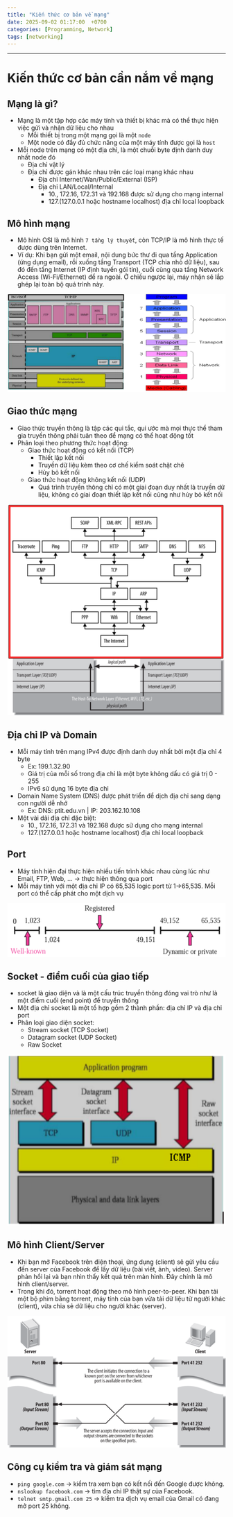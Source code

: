 ```yaml
---
title: "Kiến thức cơ bản về mạng"
date: 2025-09-02 01:17:00  +0700
categories: [Programming, Network]
tags: [networking]
---
```


---

# Kiến thức cơ bản cần nắm về mạng

## Mạng là gì?

- Mạng là một tập hợp các máy tính và thiết bị khác mà có thể thực hiện việc gửi và nhận dữ liệu cho nhau
  - Mỗi thiết bị trong một mạng gọi là một `node`
  - Một node có đầy đủ chức năng của một máy tính được gọi là `host`
- Mỗi node trên mạng có một địa chỉ, là một chuỗi byte định danh duy nhất node đó
  - Địa chỉ vật lý 
  - Địa chỉ được gán khác nhau trên các loại mạng khác nhau
    - Địa chỉ Internet/Wan/Public/External (ISP)
    - Địa chỉ LAN/Local/Internal
      - 10., 172.16, 172.31 và 192.168 được sử dụng cho mạng internal
      - 127.(127.0.0.1 hoặc hostname localhost) địa chỉ local loopback

## Mô hình mạng

- Mô hình OSI là mô hình `7 tầng lý thuyết`, còn TCP/IP là mô hình thực tế được dùng trên Internet.
- Ví dụ: Khi bạn gửi một email, nội dung bức thư đi qua tầng Application (ứng dụng email), rồi xuống tầng Transport (TCP chia nhỏ dữ liệu), sau đó đến tầng Internet (IP định tuyến gói tin), cuối cùng qua tầng Network Access (Wi-Fi/Ethernet) để ra ngoài. Ở chiều ngược lại, máy nhận sẽ lắp ghép lại toàn bộ quá trình này.

<p align="center">
  <img src="/assets/images/network-basic/1.png" alt="Image title_1" />
</p>

## Giao thức mạng 

- Giao thức truyền thông là tập các qui tắc, qui ước mà mọi thực thể tham gia truyền thông phải tuân theo để mạng có thể hoạt động tốt
- Phân loại theo phương thức hoạt động:
  - Giao thức hoạt động có kết nối (TCP)
    - Thiết lập kết nối
    - Truyền dữ liệu kèm theo cơ chế kiểm soát chặt chẽ
    - Hủy bỏ kết nối
  - Giao thức hoạt động không kết nối (UDP)
    - Quá trình truyền thông chỉ có một giai đoạn duy nhất là truyền dữ liệu, không có giai đoạn thiết lập kết nối cũng như hủy bỏ kết nối

<p align="center">
  <img src="/assets/images/network-basic/2.png" alt="Image title_1" />
</p>

## Địa chỉ IP và Domain 

- Mỗi máy tính trên mạng IPv4 được định danh duy nhất bởi một địa chỉ 4 byte
  - Ex: 199.1.32.90
  - Giá trị của mỗi số trong địa chỉ là một byte không dấu có giá trị 0 - 255
  - IPv6 sử dụng 16 byte địa chỉ
- Domain Name System (DNS) được phát triển để dịch địa chỉ sang dạng con người dễ nhớ
  - Ex: DNS: ptit.edu.vn | IP: 203.162.10.108
- Một vài dải địa chỉ đặc biệt:
  - 10., 172.16, 172.31 và 192.168 được sử dụng cho mạng internal
  - 127.(127.0.0.1 hoặc hostname localhost) địa chỉ local loopback

## Port

- Máy tính hiện đại thực hiện nhiều tiến trình khác nhau cùng lúc như Email, FTP, Web, ... -> thực hiện thông qua port
- Mỗi máy tính với một địa chỉ IP có 65,535 logic port từ 1->65,535. Mỗi port có thể cấp phát cho một dịch vụ

<p align="center">
  <img src="/assets/images/network-basic/5.png" alt="Image title_1" />
</p>

## Socket - điểm cuối của giao tiếp

- socket là giao diện và là một cấu trúc truyền thông đóng vai trò như là một điểm cuối (end point) để truyền thông
- Một địa chỉ socket là một tổ hợp gồm 2 thành phần: địa chỉ IP và địa chỉ port
- Phân loại giao diện socket:
  - Stream socket (TCP Socket)
  - Datagram socket (UDP Socket)
  - Raw Socket

<p align="center">
  <img src="/assets/images/network-basic/3.png" alt="Image title_1" />
</p>

## Mô hình Client/Server

- Khi bạn mở Facebook trên điện thoại, ứng dụng (client) sẽ gửi yêu cầu đến server của Facebook để lấy dữ liệu (bài viết, ảnh, video). Server phản hồi lại và bạn nhìn thấy kết quả trên màn hình. Đây chính là mô hình client/server.
- Trong khi đó, torrent hoạt động theo mô hình peer-to-peer. Khi bạn tải một bộ phim bằng torrent, máy tính của bạn vừa tải dữ liệu từ người khác (client), vừa chia sẻ dữ liệu cho người khác (server).

<p align="center">
  <img src="/assets/images/network-basic/4.png" alt="Image title_1" />
</p>

## Công cụ kiểm tra và giám sát mạng

- `ping google.com` → kiểm tra xem bạn có kết nối đến Google được không.
- `nslookup facebook.com` → tìm địa chỉ IP thật sự của Facebook.
- `telnet smtp.gmail.com 25` → kiểm tra dịch vụ email của Gmail có đang mở port 25 không.
